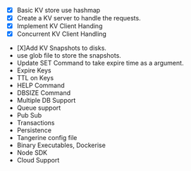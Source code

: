 - [X] Basic KV store use hashmap 
- [X] Create a KV server to handle the requests.
- [X] Implement KV Client Handing
- [X] Concurrent KV Client Handling
- [X]Add KV Snapshots to disks.
- use glob file to store the snapshots.
- Update SET Command to take expire time as a argument.
- Expire Keys
- TTL on Keys
- HELP Command
- DBSIZE Command
- Multiple DB Support
- Queue support
- Pub Sub
- Transactions
- Persistence
- Tangerine config file
- Binary Executables, Dockerise 
- Node SDK
- Cloud Support